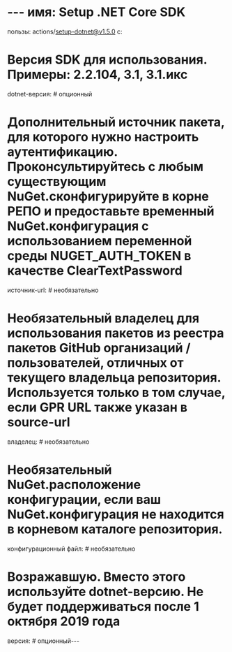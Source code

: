 # --- имя: Setup .NET Core SDK
 пользы: actions/setup-dotnet@v1.5.0
 с:
 # Версия SDK для использования. Примеры: 2.2.104, 3.1, 3.1.икс
 dotnet-версия: # опционный
 # Дополнительный источник пакета, для которого нужно настроить аутентификацию. Проконсультируйтесь с любым существующим NuGet.сконфигурируйте в корне РЕПО и предоставьте временный NuGet.конфигурация с использованием переменной среды NUGET_AUTH_TOKEN в качестве ClearTextPassword
 источник-url: # необязательно
 # Необязательный владелец для использования пакетов из реестра пакетов GitHub организаций / пользователей, отличных от текущего владельца репозитория. Используется только в том случае, если GPR URL также указан в source-url
 владелец: # необязательно
 # Необязательный NuGet.расположение конфигурации, если ваш NuGet.конфигурация не находится в корневом каталоге репозитория.
 конфигурационный файл: # необязательно
 # Возражавшую. Вместо этого используйте dotnet-версию. Не будет поддерживаться после 1 октября 2019 года
 версия: # опционный---
